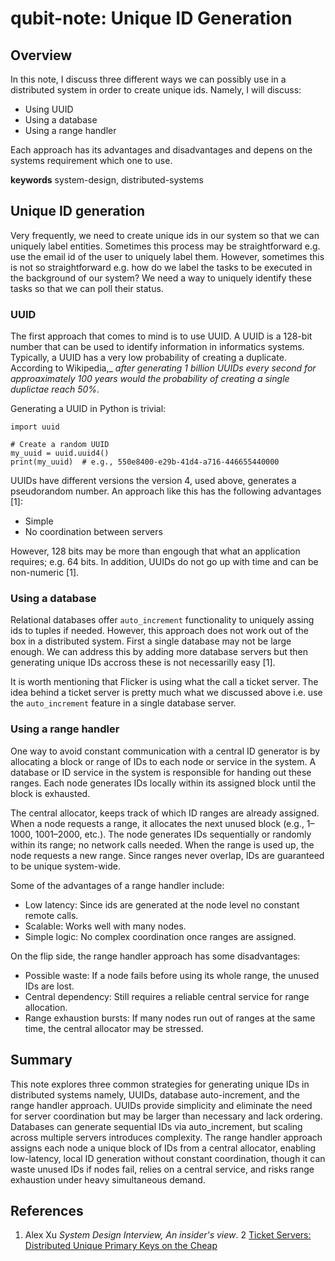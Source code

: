 # qubit-note: Unique ID Generation

## Overview

In this note, I discuss three different ways we can possibly use in a distributed system in order to create unique ids.
Namely, I will discuss:

- Using UUID
- Using a database 
- Using a range handler

Each approach has its advantages and disadvantages and depens on the systems requirement which one to use.

**keywords** system-design, distributed-systems

## Unique ID generation

Very frequently, we need to create unique ids in our system so that we can uniquely label entities. Sometimes this process may be
straightforward e.g. use the email id of the user to uniquely label them. However, sometimes this is not so straightforward e.g.
how do we label the tasks to be executed in the background of our system? We need a way to uniquely identify these tasks so that
we can poll their status.

### UUID

The first approach that comes to mind is to use UUID. A UUID is a 128-bit number that can be used to identify information in 
informatics systems. Typically, a UUID has a very low probability of creating a duplicate. According to Wikipedia,_ _after generating 
1 billion  UUIDs every second for approaximately 100 years would the probability of creating a single duplictae reach 50%_.

Generating a UUID in Python is trivial:


```
import uuid

# Create a random UUID
my_uuid = uuid.uuid4()
print(my_uuid)  # e.g., 550e8400-e29b-41d4-a716-446655440000
```

UUIDs have different versions the version 4, used above, generates a pseudorandom number.
An approach like this has the following advantages [1]:

- Simple 
- No coordination between servers 


However, 128 bits may be more than engough that what an application requires; e.g. 64 bits. In addition, UUIDs do not go up with time
and can be non-numeric [1].

### Using a database

Relational databases offer ```auto_increment``` functionality to uniquely assing ids to tuples if needed. However, this approach does not
work out of the box in a distributed system. First a single database may not be large enough. We can address this by adding more database servers
but then generating unique IDs accross these is not necessarilly easy [1].

It is worth mentioning that Flicker is using what the call a ticket server. The idea behind a ticket server is pretty much what we discussed above i.e. use the 
```auto_increment``` feature in a single database server.


### Using a range handler

One way to avoid constant communication with a central ID generator is by allocating a block or range of IDs to each node or service in the system.
A  database or ID service in the system is responsible for handing out these ranges. 
Each node generates IDs locally within its assigned block until the block is exhausted.

The central allocator, keeps track of which ID ranges are already assigned.
When a node requests a range, it allocates the next unused block (e.g., 1–1000, 1001–2000, etc.).
The node generates IDs sequentially or randomly within its range; no network calls needed.
When the range is used up, the node requests a new range.
Since ranges never overlap, IDs are guaranteed to be unique system-wide.


Some of the advantages of a range handler include:


- Low latency: Since ids are generated at the node level no constant remote calls.
- Scalable: Works well with many nodes.
- Simple logic: No complex coordination once ranges are assigned.

On the flip side, the range handler approach has some disadvantages:

- Possible waste: If a node fails before using its whole range, the unused IDs are lost.
- Central dependency: Still requires a reliable central service for range allocation.
- Range exhaustion bursts: If many nodes run out of ranges at the same time, the central allocator may be stressed.

## Summary

This note explores three common strategies for generating unique IDs in distributed systems namely, UUIDs, database auto-increment, and the range handler approach. UUIDs provide simplicity and eliminate the need for server coordination but may be larger than necessary and lack ordering. Databases can generate sequential IDs via auto_increment, but scaling across multiple servers introduces complexity. The range handler approach assigns each node a unique block of IDs from a central allocator, enabling low-latency, local ID generation without constant coordination, though it can waste unused IDs if nodes fail, relies on a central service, and risks range exhaustion under heavy simultaneous demand.

## References

1. Alex Xu _System Design Interview, An insider's view_.
2 <a href="https://code.flickr.net/2010/02/08/ticket-servers-distributed-unique-primary-keys-on-the-cheap/">Ticket Servers: Distributed Unique Primary Keys on the Cheap</a>